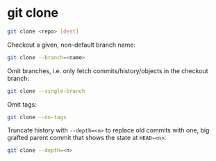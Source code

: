 # git clone

```bash
git clone <repo> [dest]
```


Checkout a given, non-default branch name:

```bash
git clone --branch=<name>
```

Omit branches, i.e. only fetch commits/history/objects in the checkout branch:

```bash
git clone --single-branch
```

Omit tags:

```bash
git clone --no-tags
```

Truncate history with `--depth=<n>` to replace old commits with one, big grafted
parent commit that shows the state at `HEAD~<n>`:

```bash
git clone --depth=<n>
```
